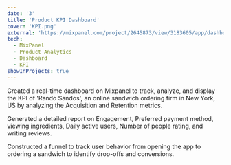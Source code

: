 ```yaml
---
date: '3'
title: 'Product KPI Dashboard'
cover: 'KPI.png'
external: 'https://mixpanel.com/project/2645873/view/3183605/app/dashboards#id=2853987'
tech:
  - MixPanel
  - Product Analytics
  - Dashboard
  - KPI
showInProjects: true
---
```


Created a real-time dashboard on Mixpanel to track, analyze, and display the KPI of 'Rando Sandos', an online sandwich ordering firm in New York, US by analyzing the Acquisition and Retention metrics.

Generated a detailed report on Engagement, Preferred payment method, viewing ingredients, Daily active users, Number of people rating, and writing reviews.

Constructed a funnel to track user behavior from opening the app to ordering a sandwich to identify drop-offs and conversions.
